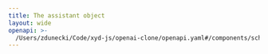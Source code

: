 ```yaml
---
title: The assistant object
layout: wide
openapi: >-
  /Users/zdunecki/Code/xyd-js/openai-clone/openapi.yaml#/components/schemas/AssistantObject
---
```



